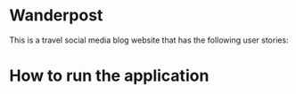 # Wanderpost 

This is a travel social media blog website that has the following user stories:


<h1> How to run the application </h1>





